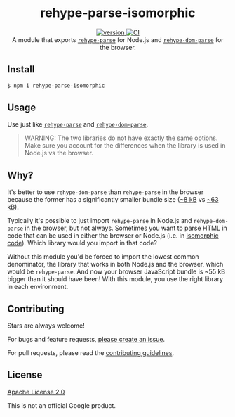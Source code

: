 <h1 align="center">
  rehype-parse-isomorphic
</h1>

<div align="center">
  <a href="https://npmjs.org/package/rehype-parse-isomorphic">
    <img src="https://badgen.net/npm/v/rehype-parse-isomorphic" alt="version" />
  </a>
  <a href="https://github.com/TomerAberbach/rehype-parse-isomorphic/actions">
    <img src="https://github.com/TomerAberbach/rehype-parse-isomorphic/workflows/CI/badge.svg" alt="CI" />
  </a>
</div>

<div align="center">
  A module that exports <a href="https://github.com/rehypejs/rehype/tree/main/packages/rehype-parse"><code>rehype-parse</code></a> for Node.js and <a href="https://github.com/rehypejs/rehype-dom/tree/main/packages/rehype-dom-parse"><code>rehype-dom-parse</code></a> for the browser.
</div>

## Install

```sh
$ npm i rehype-parse-isomorphic
```

## Usage

Use just like
[`rehype-parse`](https://github.com/rehypejs/rehype/tree/main/packages/rehype-parse)
and
[`rehype-dom-parse`](https://github.com/rehypejs/rehype-dom/tree/main/packages/rehype-dom-parse).

> WARNING: The two libraries do not have exactly the same options. Make sure you
> account for the differences when the library is used in Node.js vs the
> browser.

## Why?

It's better to use `rehype-dom-parse` than `rehype-parse` in the browser because
the former has a significantly smaller bundle size
([~8 kB](https://bundlejs.com/?bundle&q=rehype-dom-parse) vs
[~63 kB](https://bundlejs.com/?bundle&q=rehype-parse)).

Typically it's possible to just import `rehype-parse` in Node.js and
`rehype-dom-parse` in the browser, but not always. Sometimes you want to parse
HTML in code that can be used in either the browser or Node.js (i.e. in
[isomorphic code](https://en.wikipedia.org/wiki/Isomorphic_JavaScript)). Which
library would you import in that code?

Without this module you'd be forced to import the lowest common denominator, the
library that works in both Node.js and the browser, which would be
`rehype-parse`. And now your browser JavaScript bundle is ~55 kB bigger than it
should have been! With this module, you use the right library in each
environment.

## Contributing

Stars are always welcome!

For bugs and feature requests,
[please create an issue](https://github.com/TomerAberbach/rehype-parse-isomorphic/issues/new).

For pull requests, please read the
[contributing guidelines](https://github.com/TomerAberbach/rehype-parse-isomorphic/blob/main/contributing.md).

## License

[Apache License 2.0](https://github.com/TomerAberbach/rehype-parse-isomorphic/blob/main/license)

This is not an official Google product.
